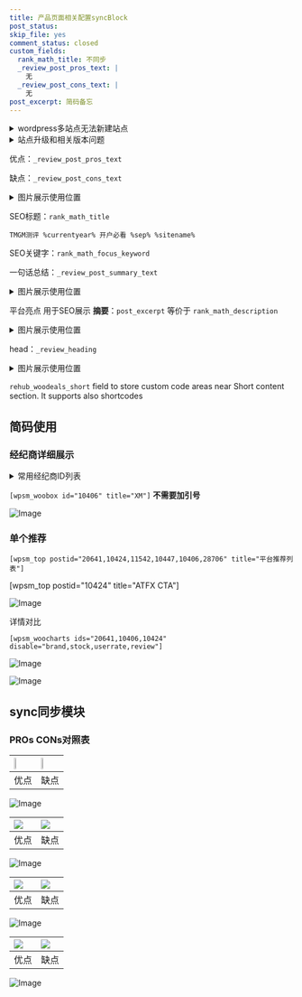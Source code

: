 ```yaml
---
title: 产品页面相关配置syncBlock
post_status: 
skip_file: yes
comment_status: closed
custom_fields:
  rank_math_title: 不同步
  _review_post_pros_text: |
    无
  _review_post_cons_text: |
    无
post_excerpt: 简码备忘
---
```

<details><summary>wordpress多站点无法新建站点</summary>

<li>和报错需要清理cookies一样的原因</li>
<li>wp-config.php里面<code>define( 'SUBDOMAIN_INSTALL', false );//子域名安装</code></li>
<li>新建子站点是用<code>define( 'SUBDOMAIN_INSTALL', true);//子域名安装</code> 完成以后，改成<code>false</code></li>
</details>

<details><summary>站点升级和相关版本问题</summary>

<p>wordpress：5.9.9
woocommerce：7.5.1
出现问题的地方：主题选项里面>><strong>Product layout >>compact style</strong></p>
<p>如何出现没有用过的字段 导致无法保存。先导出配置 然后进行修改，后面再次恢复即可。</p>
<p>出现部分字段无法显示时，需要返回默认布局后，对产品进行保存就好了。</p>
<p></p>
</details>

优点：`_review_post_pros_text`

缺点：`_review_post_cons_text`

<details><summary>图片展示使用位置</summary>

<img src="https://prod-files-secure.s3.us-west-2.amazonaws.com/39ed1227-6d7d-4570-be36-9ccd4a2c4241/f51d3d83-55d4-4bdf-9604-f37ec77ab556/Untitled.png?X-Amz-Algorithm=AWS4-HMAC-SHA256&X-Amz-Content-Sha256=UNSIGNED-PAYLOAD&X-Amz-Credential=ASIAZI2LB466R2D3KY7H%2F20250712%2Fus-west-2%2Fs3%2Faws4_request&X-Amz-Date=20250712T105519Z&X-Amz-Expires=3600&X-Amz-Security-Token=IQoJb3JpZ2luX2VjEOL%2F%2F%2F%2F%2F%2F%2F%2F%2F%2FwEaCXVzLXdlc3QtMiJHMEUCIQCV94HXJdM4N5F0axJbI7TQwLNnNauah8rZraBPAqC4sAIgSlqUT9FK7pvoS2ZfZSdWrGVsqGungL51anzC04oNSYEqiAQI6%2F%2F%2F%2F%2F%2F%2F%2F%2F%2F%2FARAAGgw2Mzc0MjMxODM4MDUiDGW3mgAlD6K%2BOJy%2FJCrcAzs7oTR0ubAxD%2B9B4Xr75VToChBpczJE%2F%2FyzPL4vznlSo%2BDgFR4YCP43Vdl29aSDIRsCQE1MUr6ucMtfpua%2FQ6VnwEbENFjm8tfW6lkk91POqAV%2FV9mwBmVvHzw2RMocA6tk9pR1ziaZTe8fa23XtZacTTx9zhmWD79rFkUy52P28W2vvKFvzLZw%2FRgSC3yV%2Fr9Uo%2FA0KEMGJDsqeJzFndftxypo67%2B7F4QwtyAnif%2BtUWliCYjOE0%2B2hGNW6PmyTJBZvHXYv%2BpKD55rO989%2F9BNS9cwtOjpmElgfFRXwImpewxe%2Blkhcwg0xgQLggmL3YnNFXLOhMDBSyJuDrkytDKjGBsQcxEmqr4cFYvDH5cVPB1uUr4spWLHnbMBcVv5rHyo5fiDWN5%2BM%2F2bxcnL3cbf0k3Yj%2BozFYd8wRVukRXophipn%2FlHP0oMaL6cfG2A%2B2CB1kEPMCR1QQdTEwLKdRypHmSXgDNEGbnFofIa7pPXy8Jb9ypD8G%2B1YJRqKGJzTSs6Atikq7elzMTc59oDnKWulZQIuOyab%2Bnp6K3f6erp3BB0qTecFHpni1eAf6X2gMIpVfNl2QVJdnbGy8s9WUa8S6AS0oiXuh2HcUPgDNYNh1M%2FXUb1aYUS8hGBMIDiyMMGOqUBPRftcK%2Fcrw3De9xSoTGYhm7f5RMI%2BB4KYFnpKoE2FaHfYE6tvpEW7ykWKXze8ndWY2J0b1nI0rYSvXMr45tmRTF%2BxPrIqCKwzK5xrZrkEZItpaBByTkTMHKn79irFugo3fT1ISZmg2Yz94b7cpw9EGEK3%2FqlHqwSk%2FUPv7FtKXcDj02amm0m5mNWCsvwyiJOMZcJGsBafvhjnDcw6W8spIwFiaxn&X-Amz-Signature=d49976c3c76468b2cfe93c0d17fa557b323c9b0bc229e4bb9d7b009edbb9b251&X-Amz-SignedHeaders=host&x-amz-checksum-mode=ENABLED&x-id=GetObject" alt="Image">
</details>

SEO标题：`rank_math_title`

`TMGM测评 %currentyear% 开户必看 %sep% %sitename%`

SEO关键字：`rank_math_focus_keyword`

一句话总结：`_review_post_summary_text`

<details><summary>图片展示使用位置</summary>

<img src="https://prod-files-secure.s3.us-west-2.amazonaws.com/39ed1227-6d7d-4570-be36-9ccd4a2c4241/4b96a922-296c-4f4e-8630-d1c870cbce01/Untitled.png?X-Amz-Algorithm=AWS4-HMAC-SHA256&X-Amz-Content-Sha256=UNSIGNED-PAYLOAD&X-Amz-Credential=ASIAZI2LB466ZDEFOTVF%2F20250712%2Fus-west-2%2Fs3%2Faws4_request&X-Amz-Date=20250712T105520Z&X-Amz-Expires=3600&X-Amz-Security-Token=IQoJb3JpZ2luX2VjEOL%2F%2F%2F%2F%2F%2F%2F%2F%2F%2FwEaCXVzLXdlc3QtMiJHMEUCIQDehHdLpGR7gInQMETqOB6e6LIW%2BTUVfOcernPCvF6PpwIgT4eKCcVRfH21P%2BlxbT7qaCTaoyB%2B78%2FRVCTfb4hTlfYqiAQI6%2F%2F%2F%2F%2F%2F%2F%2F%2F%2F%2FARAAGgw2Mzc0MjMxODM4MDUiDFXEkvZw0wPaPw1ghircA4qnhZb2F%2BXRMjkxw1TIdGhKg8shNfFsOcvfJDTLknIcLtqUtWufdxpqd2vsI3Av42kgx8e%2B%2Fxee1mgoN1etxlUQ1Rb3APDX4qoYPMy9m4qQz83TI1H%2BcYbZjBJmmBKR2%2BpDav8I9G2ofw6wDYVwy4Uwn%2FvrWDGD%2BNW31c%2BpKaFZcP15cv8YZt4CFZ5yHKk8few6Ra%2FVEU%2FfF174AdGBG%2FU4vkyOILhhaGkJiKBJcpg24uf6oWbFgXMxK%2BpK2Ggk7Z2AG%2Fa2QmOS2P%2BJo2o%2BqMmScaxyCw%2BL3VWlbIgdsRNm0vCaYPFjQkhE55jGNMwT1i9zQLF97YK6fWWxUw1cPYv1%2B5MuFtwPTeGC6LlKFU5ngQ6w13gG%2Bggd0iobKhQ6g%2FyqHwvQZWIz59Pd2qtLd1%2Fxy0T23ylxN6x44h4qeSusSsj2isrIEtMmVSkMo38H07p%2F83yveVo8T8e%2BFTaf32AuSEhYHShTdRPPmnjA1zGike6NoMh%2Bf%2B1942eW1QrYnZjdywJqyzuyV2Iv%2B%2FgfvgGroAI2RckZZBAPg42qFSfM%2F7cWxCZvSOoh3GrwO43OPmjo%2BArtjQFvsUFEe%2F66kB4SJ9%2BqHFvCE4tUGFR1zDXl6g81BMAP0%2BRoHmXGMMPhyMMGOqUBwBtcrrDNNWkYpDB7PGXK7zN5P4AUnYqmijCCMNP%2FBiTKgKrjeB2CPzpvd7pR%2FjEAVEgddo4S2ax%2FHqhKm8aiOF%2FRWJaPa%2FCthYBHHggm5NFvReQ%2FUcQbi%2FkLDcbWKuhBk2eOsmQvK6Db6FNJltAMNsCQvPr9PkhgGcNIE%2BmnNW%2Belyma%2BUU4Y1MGfbn15eQ80k1DkIWIzPD5Ft99sl%2Bb%2BgFZg4xw&X-Amz-Signature=bef6779f68766fba57a4af1463595911952e2a52ff73505558b95ce009908f41&X-Amz-SignedHeaders=host&x-amz-checksum-mode=ENABLED&x-id=GetObject" alt="Image">
</details>

平台亮点 用于SEO展示 **摘要**：`post_excerpt`  等价于 `rank_math_description`

<details><summary>图片展示使用位置</summary>

<img src="https://prod-files-secure.s3.us-west-2.amazonaws.com/39ed1227-6d7d-4570-be36-9ccd4a2c4241/1ee11f63-b60a-4dfe-a7a7-d58ff23b5d88/Untitled.png?X-Amz-Algorithm=AWS4-HMAC-SHA256&X-Amz-Content-Sha256=UNSIGNED-PAYLOAD&X-Amz-Credential=ASIAZI2LB4662PQHJUTM%2F20250712%2Fus-west-2%2Fs3%2Faws4_request&X-Amz-Date=20250712T105520Z&X-Amz-Expires=3600&X-Amz-Security-Token=IQoJb3JpZ2luX2VjEOL%2F%2F%2F%2F%2F%2F%2F%2F%2F%2FwEaCXVzLXdlc3QtMiJIMEYCIQDwh%2B2DSpF8mZkeKIElEGXrcEZlp6ndea8GJ052o%2FC5kQIhAMyA%2BxlN0bekWhidjAd5cv1u0pOVxiLFrqW%2Fj6oiGZYuKogECOv%2F%2F%2F%2F%2F%2F%2F%2F%2F%2FwEQABoMNjM3NDIzMTgzODA1Igz4fh1eKd86TJlPcEAq3AP91zh5Fyyg%2F5VCdm82iZB9uUZ4%2FXntKRWaq1tX9qJ8y1h%2FKI%2FkJ1aUTxbDWIRFrJAuyE0HxocCdFbdVscgR%2BETczB9PQ4ZT9%2FbRnahHr1FbCez9iNSvjcHr9vf47Gf2%2BASTlQ%2Fa596gfp0hL%2FQINIG93IDxM22NRT0tdbW59oeGle7S7wwhlazRxLEjQNnu%2BZ%2BW8Lro9XbHHlXQzNq1qUra0aq1uvp9qmIbyYkdtPzlILR0TiFjU3T4iyZ3eAblK4AIfrn1ornlU2iJnsb0FJeboQZKhePn%2FCiEUsyb8rgxetxK%2FWHMs0qsXiaMemjCY3J5%2BMmruNFvAhKsOjlcZoeLPb1sakh03X1UqcRB5RfusZredKu0hCFlQTq90iZMyuTnijKjq3WrkHq143j0nON9pdTqmgokilH3iF2RJWobkL3eBRnILswj0hDbc2Bae%2BOILOQOwafeT3aPETRp0EfGiphe9%2FxjslX1LFGMm8bmbFjcm43kkFEz7rxLP%2FDikN%2FN1qnB72Q8j9x8iL9eYzWChuxT5UWfNTsx6Sqf2%2FgvK7NvEsu4MM5YLWv0NGIC67idW9Z%2FUzi9xwqONP6x3IuRjt1UJyBVMlaGTrynNbvFBvtXNDXKbxj6PVjsDDN4cjDBjqkATVyEPCkJLcmb%2FZ2k0BvaBVZe2sFm8d64nasW6betSEbrc4s4QFK8fr3wNNNXdTmgkN6RtEDgncD%2BMAk5wL9TMM1kKbrVyLWr7g7qISOavSPOigCGGa%2F23hcUBfzezluX0i8%2FEk%2BcO94IP5tyvoUGHY7f8NKXUPIzW25EULsJsMREHDsdYM%2FNFXyViPlkwcy1l%2Bw9HOoko9eI%2F31PQHjeCK3Th46&X-Amz-Signature=e09f672bf30bd9553562b83ac34d96284938ecd056e71839ae4af97b216881b3&X-Amz-SignedHeaders=host&x-amz-checksum-mode=ENABLED&x-id=GetObject" alt="Image">
<img src="https://prod-files-secure.s3.us-west-2.amazonaws.com/39ed1227-6d7d-4570-be36-9ccd4a2c4241/ad4118b5-78d8-4fbe-801e-3b29b5d99c01/Untitled.png?X-Amz-Algorithm=AWS4-HMAC-SHA256&X-Amz-Content-Sha256=UNSIGNED-PAYLOAD&X-Amz-Credential=ASIAZI2LB4662PQHJUTM%2F20250712%2Fus-west-2%2Fs3%2Faws4_request&X-Amz-Date=20250712T105520Z&X-Amz-Expires=3600&X-Amz-Security-Token=IQoJb3JpZ2luX2VjEOL%2F%2F%2F%2F%2F%2F%2F%2F%2F%2FwEaCXVzLXdlc3QtMiJIMEYCIQDwh%2B2DSpF8mZkeKIElEGXrcEZlp6ndea8GJ052o%2FC5kQIhAMyA%2BxlN0bekWhidjAd5cv1u0pOVxiLFrqW%2Fj6oiGZYuKogECOv%2F%2F%2F%2F%2F%2F%2F%2F%2F%2FwEQABoMNjM3NDIzMTgzODA1Igz4fh1eKd86TJlPcEAq3AP91zh5Fyyg%2F5VCdm82iZB9uUZ4%2FXntKRWaq1tX9qJ8y1h%2FKI%2FkJ1aUTxbDWIRFrJAuyE0HxocCdFbdVscgR%2BETczB9PQ4ZT9%2FbRnahHr1FbCez9iNSvjcHr9vf47Gf2%2BASTlQ%2Fa596gfp0hL%2FQINIG93IDxM22NRT0tdbW59oeGle7S7wwhlazRxLEjQNnu%2BZ%2BW8Lro9XbHHlXQzNq1qUra0aq1uvp9qmIbyYkdtPzlILR0TiFjU3T4iyZ3eAblK4AIfrn1ornlU2iJnsb0FJeboQZKhePn%2FCiEUsyb8rgxetxK%2FWHMs0qsXiaMemjCY3J5%2BMmruNFvAhKsOjlcZoeLPb1sakh03X1UqcRB5RfusZredKu0hCFlQTq90iZMyuTnijKjq3WrkHq143j0nON9pdTqmgokilH3iF2RJWobkL3eBRnILswj0hDbc2Bae%2BOILOQOwafeT3aPETRp0EfGiphe9%2FxjslX1LFGMm8bmbFjcm43kkFEz7rxLP%2FDikN%2FN1qnB72Q8j9x8iL9eYzWChuxT5UWfNTsx6Sqf2%2FgvK7NvEsu4MM5YLWv0NGIC67idW9Z%2FUzi9xwqONP6x3IuRjt1UJyBVMlaGTrynNbvFBvtXNDXKbxj6PVjsDDN4cjDBjqkATVyEPCkJLcmb%2FZ2k0BvaBVZe2sFm8d64nasW6betSEbrc4s4QFK8fr3wNNNXdTmgkN6RtEDgncD%2BMAk5wL9TMM1kKbrVyLWr7g7qISOavSPOigCGGa%2F23hcUBfzezluX0i8%2FEk%2BcO94IP5tyvoUGHY7f8NKXUPIzW25EULsJsMREHDsdYM%2FNFXyViPlkwcy1l%2Bw9HOoko9eI%2F31PQHjeCK3Th46&X-Amz-Signature=4efc2d593b68b39a47b1bd2247d80323ea65f3a69bcf34e29795fc4fbf50bca4&X-Amz-SignedHeaders=host&x-amz-checksum-mode=ENABLED&x-id=GetObject" alt="Image">
<img src="https://prod-files-secure.s3.us-west-2.amazonaws.com/39ed1227-6d7d-4570-be36-9ccd4a2c4241/a38cf7c9-a79c-4b64-9e94-13589fe0758b/Untitled.png?X-Amz-Algorithm=AWS4-HMAC-SHA256&X-Amz-Content-Sha256=UNSIGNED-PAYLOAD&X-Amz-Credential=ASIAZI2LB4662PQHJUTM%2F20250712%2Fus-west-2%2Fs3%2Faws4_request&X-Amz-Date=20250712T105520Z&X-Amz-Expires=3600&X-Amz-Security-Token=IQoJb3JpZ2luX2VjEOL%2F%2F%2F%2F%2F%2F%2F%2F%2F%2FwEaCXVzLXdlc3QtMiJIMEYCIQDwh%2B2DSpF8mZkeKIElEGXrcEZlp6ndea8GJ052o%2FC5kQIhAMyA%2BxlN0bekWhidjAd5cv1u0pOVxiLFrqW%2Fj6oiGZYuKogECOv%2F%2F%2F%2F%2F%2F%2F%2F%2F%2FwEQABoMNjM3NDIzMTgzODA1Igz4fh1eKd86TJlPcEAq3AP91zh5Fyyg%2F5VCdm82iZB9uUZ4%2FXntKRWaq1tX9qJ8y1h%2FKI%2FkJ1aUTxbDWIRFrJAuyE0HxocCdFbdVscgR%2BETczB9PQ4ZT9%2FbRnahHr1FbCez9iNSvjcHr9vf47Gf2%2BASTlQ%2Fa596gfp0hL%2FQINIG93IDxM22NRT0tdbW59oeGle7S7wwhlazRxLEjQNnu%2BZ%2BW8Lro9XbHHlXQzNq1qUra0aq1uvp9qmIbyYkdtPzlILR0TiFjU3T4iyZ3eAblK4AIfrn1ornlU2iJnsb0FJeboQZKhePn%2FCiEUsyb8rgxetxK%2FWHMs0qsXiaMemjCY3J5%2BMmruNFvAhKsOjlcZoeLPb1sakh03X1UqcRB5RfusZredKu0hCFlQTq90iZMyuTnijKjq3WrkHq143j0nON9pdTqmgokilH3iF2RJWobkL3eBRnILswj0hDbc2Bae%2BOILOQOwafeT3aPETRp0EfGiphe9%2FxjslX1LFGMm8bmbFjcm43kkFEz7rxLP%2FDikN%2FN1qnB72Q8j9x8iL9eYzWChuxT5UWfNTsx6Sqf2%2FgvK7NvEsu4MM5YLWv0NGIC67idW9Z%2FUzi9xwqONP6x3IuRjt1UJyBVMlaGTrynNbvFBvtXNDXKbxj6PVjsDDN4cjDBjqkATVyEPCkJLcmb%2FZ2k0BvaBVZe2sFm8d64nasW6betSEbrc4s4QFK8fr3wNNNXdTmgkN6RtEDgncD%2BMAk5wL9TMM1kKbrVyLWr7g7qISOavSPOigCGGa%2F23hcUBfzezluX0i8%2FEk%2BcO94IP5tyvoUGHY7f8NKXUPIzW25EULsJsMREHDsdYM%2FNFXyViPlkwcy1l%2Bw9HOoko9eI%2F31PQHjeCK3Th46&X-Amz-Signature=ed75e8052d726527d8cb2180787f47ca8c4d19f48aa2e25062c9aedc958ffaef&X-Amz-SignedHeaders=host&x-amz-checksum-mode=ENABLED&x-id=GetObject" alt="Image">
<img src="https://prod-files-secure.s3.us-west-2.amazonaws.com/39ed1227-6d7d-4570-be36-9ccd4a2c4241/7da6fc1e-d2ac-42ae-8c75-cb5749aa18f6/Untitled.png?X-Amz-Algorithm=AWS4-HMAC-SHA256&X-Amz-Content-Sha256=UNSIGNED-PAYLOAD&X-Amz-Credential=ASIAZI2LB4662PQHJUTM%2F20250712%2Fus-west-2%2Fs3%2Faws4_request&X-Amz-Date=20250712T105520Z&X-Amz-Expires=3600&X-Amz-Security-Token=IQoJb3JpZ2luX2VjEOL%2F%2F%2F%2F%2F%2F%2F%2F%2F%2FwEaCXVzLXdlc3QtMiJIMEYCIQDwh%2B2DSpF8mZkeKIElEGXrcEZlp6ndea8GJ052o%2FC5kQIhAMyA%2BxlN0bekWhidjAd5cv1u0pOVxiLFrqW%2Fj6oiGZYuKogECOv%2F%2F%2F%2F%2F%2F%2F%2F%2F%2FwEQABoMNjM3NDIzMTgzODA1Igz4fh1eKd86TJlPcEAq3AP91zh5Fyyg%2F5VCdm82iZB9uUZ4%2FXntKRWaq1tX9qJ8y1h%2FKI%2FkJ1aUTxbDWIRFrJAuyE0HxocCdFbdVscgR%2BETczB9PQ4ZT9%2FbRnahHr1FbCez9iNSvjcHr9vf47Gf2%2BASTlQ%2Fa596gfp0hL%2FQINIG93IDxM22NRT0tdbW59oeGle7S7wwhlazRxLEjQNnu%2BZ%2BW8Lro9XbHHlXQzNq1qUra0aq1uvp9qmIbyYkdtPzlILR0TiFjU3T4iyZ3eAblK4AIfrn1ornlU2iJnsb0FJeboQZKhePn%2FCiEUsyb8rgxetxK%2FWHMs0qsXiaMemjCY3J5%2BMmruNFvAhKsOjlcZoeLPb1sakh03X1UqcRB5RfusZredKu0hCFlQTq90iZMyuTnijKjq3WrkHq143j0nON9pdTqmgokilH3iF2RJWobkL3eBRnILswj0hDbc2Bae%2BOILOQOwafeT3aPETRp0EfGiphe9%2FxjslX1LFGMm8bmbFjcm43kkFEz7rxLP%2FDikN%2FN1qnB72Q8j9x8iL9eYzWChuxT5UWfNTsx6Sqf2%2FgvK7NvEsu4MM5YLWv0NGIC67idW9Z%2FUzi9xwqONP6x3IuRjt1UJyBVMlaGTrynNbvFBvtXNDXKbxj6PVjsDDN4cjDBjqkATVyEPCkJLcmb%2FZ2k0BvaBVZe2sFm8d64nasW6betSEbrc4s4QFK8fr3wNNNXdTmgkN6RtEDgncD%2BMAk5wL9TMM1kKbrVyLWr7g7qISOavSPOigCGGa%2F23hcUBfzezluX0i8%2FEk%2BcO94IP5tyvoUGHY7f8NKXUPIzW25EULsJsMREHDsdYM%2FNFXyViPlkwcy1l%2Bw9HOoko9eI%2F31PQHjeCK3Th46&X-Amz-Signature=7e903a6479d4fa7bdcf25ff7ed758142ae65a125a03b5f8dd0ff7c31294fc3f8&X-Amz-SignedHeaders=host&x-amz-checksum-mode=ENABLED&x-id=GetObject" alt="Image">
<img src="https://prod-files-secure.s3.us-west-2.amazonaws.com/39ed1227-6d7d-4570-be36-9ccd4a2c4241/7e97f40a-eaee-47f5-b2f9-475f96808fa7/Untitled.png?X-Amz-Algorithm=AWS4-HMAC-SHA256&X-Amz-Content-Sha256=UNSIGNED-PAYLOAD&X-Amz-Credential=ASIAZI2LB4662PQHJUTM%2F20250712%2Fus-west-2%2Fs3%2Faws4_request&X-Amz-Date=20250712T105520Z&X-Amz-Expires=3600&X-Amz-Security-Token=IQoJb3JpZ2luX2VjEOL%2F%2F%2F%2F%2F%2F%2F%2F%2F%2FwEaCXVzLXdlc3QtMiJIMEYCIQDwh%2B2DSpF8mZkeKIElEGXrcEZlp6ndea8GJ052o%2FC5kQIhAMyA%2BxlN0bekWhidjAd5cv1u0pOVxiLFrqW%2Fj6oiGZYuKogECOv%2F%2F%2F%2F%2F%2F%2F%2F%2F%2FwEQABoMNjM3NDIzMTgzODA1Igz4fh1eKd86TJlPcEAq3AP91zh5Fyyg%2F5VCdm82iZB9uUZ4%2FXntKRWaq1tX9qJ8y1h%2FKI%2FkJ1aUTxbDWIRFrJAuyE0HxocCdFbdVscgR%2BETczB9PQ4ZT9%2FbRnahHr1FbCez9iNSvjcHr9vf47Gf2%2BASTlQ%2Fa596gfp0hL%2FQINIG93IDxM22NRT0tdbW59oeGle7S7wwhlazRxLEjQNnu%2BZ%2BW8Lro9XbHHlXQzNq1qUra0aq1uvp9qmIbyYkdtPzlILR0TiFjU3T4iyZ3eAblK4AIfrn1ornlU2iJnsb0FJeboQZKhePn%2FCiEUsyb8rgxetxK%2FWHMs0qsXiaMemjCY3J5%2BMmruNFvAhKsOjlcZoeLPb1sakh03X1UqcRB5RfusZredKu0hCFlQTq90iZMyuTnijKjq3WrkHq143j0nON9pdTqmgokilH3iF2RJWobkL3eBRnILswj0hDbc2Bae%2BOILOQOwafeT3aPETRp0EfGiphe9%2FxjslX1LFGMm8bmbFjcm43kkFEz7rxLP%2FDikN%2FN1qnB72Q8j9x8iL9eYzWChuxT5UWfNTsx6Sqf2%2FgvK7NvEsu4MM5YLWv0NGIC67idW9Z%2FUzi9xwqONP6x3IuRjt1UJyBVMlaGTrynNbvFBvtXNDXKbxj6PVjsDDN4cjDBjqkATVyEPCkJLcmb%2FZ2k0BvaBVZe2sFm8d64nasW6betSEbrc4s4QFK8fr3wNNNXdTmgkN6RtEDgncD%2BMAk5wL9TMM1kKbrVyLWr7g7qISOavSPOigCGGa%2F23hcUBfzezluX0i8%2FEk%2BcO94IP5tyvoUGHY7f8NKXUPIzW25EULsJsMREHDsdYM%2FNFXyViPlkwcy1l%2Bw9HOoko9eI%2F31PQHjeCK3Th46&X-Amz-Signature=0dee13ffda4bf5e9c669b306a1a6835d149f612ab4b0a089ad0f374dbf855703&X-Amz-SignedHeaders=host&x-amz-checksum-mode=ENABLED&x-id=GetObject" alt="Image">
</details>

head：`_review_heading`

<details><summary>图片展示使用位置</summary>

<img src="https://prod-files-secure.s3.us-west-2.amazonaws.com/39ed1227-6d7d-4570-be36-9ccd4a2c4241/3a4650ad-9887-415c-889a-edd51fa54f27/Untitled.png?X-Amz-Algorithm=AWS4-HMAC-SHA256&X-Amz-Content-Sha256=UNSIGNED-PAYLOAD&X-Amz-Credential=ASIAZI2LB466UWFQG43H%2F20250712%2Fus-west-2%2Fs3%2Faws4_request&X-Amz-Date=20250712T105522Z&X-Amz-Expires=3600&X-Amz-Security-Token=IQoJb3JpZ2luX2VjEOL%2F%2F%2F%2F%2F%2F%2F%2F%2F%2FwEaCXVzLXdlc3QtMiJIMEYCIQDo0LW7NInnW%2FMjktE0THyYPJ6TTxP9%2FBdWzXwCL%2Bol8QIhAIJsdzadto2TZ5exv2pGikvsSfKlMZq4KCGcn0zHOUSHKogECOv%2F%2F%2F%2F%2F%2F%2F%2F%2F%2FwEQABoMNjM3NDIzMTgzODA1Igx53Wf5y2%2Bd8tZ40%2BEq3AMS2c1wo%2B0qS787jQ8df94tfEz8R%2BbyrpEq2h3N4j%2FjnrSOdOSPlQINihRVH2v3B6vnCUIKXD0878wANyUeGwC6GwipKFaRsWYM4Lq%2FvSs3cfrct33qDp0lUZX6ne5GteBer45SjJlKZ5Hw52Ahi%2Fu0ETCQ2L2Y2rg%2Bma4cR4G3o9DR0EmkcsHw8SZ2SoU0XCjXP6tzX4IhOzrtFkfuPFPOoOOTIOsPVsvlahWfRx7m8x44v3i4QuDjh1RIur5O7%2BMCsDVXD7cuGWC6g%2BNTigQEQtPeO26qp3D3BHNUlN1FcsQaKcVkFOq4AZYZqcXYzEmoYN5dL48HHrHf%2F36zhg3acztdLd%2FvP%2Fs48dwH%2F1Z%2FoVsh0irxZtm6HPZS00AdaM78AmKNS2TZHhXqdbsjJRyGF5FLae5k1mL2b4vvNAL2ksTssL3r3ffdZbSuyNWPBve8gs1ga3K%2FKiE5opnRYrlxeK1GvcW9Dlarb%2Fltsv%2FDh3GgKbkZhLDPFYhNFwQArnRv4HA9HME6vNcVOXN%2BjRvuJo3cYO2OFxTaYcQ0ldKzrguFNDB6NiSr0fYvvV%2BhCEky5vKo86d2rOF6RVXb9MxXYFCyZkrHWk2oSzC8eAys0hK11DTInQ41d4XvpTDB4sjDBjqkAVJ5E3P42xyP1M5GxvO74p29C1OLlMSIGKSsYZuTBLOlULetWyb1DFWsZ%2BVzqPo0We9oaQ6M9rbPeGhmzvNlh%2FKaZOAH8LYJs5qacWjJTcW3PjUoJObKfcSWiu%2FTEo6%2Fm5ST9rNy%2FgduNb%2F%2BDHnpN8dCUu8ITuokbbvHo0tdilSinUURWXoIBQkJLLm3fxq8fn5NyjZctXzqayZFI%2Fsf6KqXp0ku&X-Amz-Signature=8df5a4d7fa00d7c7ce5fa5a6dfede8ff3d5f482931ce16d50ab99c4bd9f4c8f9&X-Amz-SignedHeaders=host&x-amz-checksum-mode=ENABLED&x-id=GetObject" alt="Image">
</details>

`rehub_woodeals_short`	field to store custom code areas near Short content section. It supports also shortcodes



## 简码使用

### 经纪商详细展示

<details><summary>常用经纪商ID列表</summary>

<pre><code class="php">嘉盛 ===> 20641  [wpsm_woobox id="20641" title="嘉盛"]
易信easymarkets ===> 11542  [wpsm_woobox id="11542" title="易信easymarkets"]
ATFX外汇 ===> 10424  [wpsm_woobox id="10424" title="ATFX"]
XM ===> 10406  [wpsm_woobox id="10406" title="XM"]
TMGM ===> 29622  [wpsm_woobox id="29622" title="TMGM"]
HYCM ===> 10447  [wpsm_woobox id="10447" title="HYCM"]
fpmarkets澳福外汇 ===> 20639  [wpsm_woobox id="20639" title="fpmarkets澳福外汇"]</code></pre>
</details>

`[wpsm_woobox id="10406" title="XM"]` **不需要加引号**

![Image](https://prod-files-secure.s3.us-west-2.amazonaws.com/39ed1227-6d7d-4570-be36-9ccd4a2c4241/4f898f9d-0fa7-4e43-acd3-ac6bc7be575a/Untitled.png?X-Amz-Algorithm=AWS4-HMAC-SHA256&X-Amz-Content-Sha256=UNSIGNED-PAYLOAD&X-Amz-Credential=ASIAZI2LB4667OORR4NP%2F20250712%2Fus-west-2%2Fs3%2Faws4_request&X-Amz-Date=20250712T105515Z&X-Amz-Expires=3600&X-Amz-Security-Token=IQoJb3JpZ2luX2VjEOL%2F%2F%2F%2F%2F%2F%2F%2F%2F%2FwEaCXVzLXdlc3QtMiJGMEQCID3bT8nFrD47qIbD%2BYVwzYxJXZFVqk5qz%2BREaFni%2FK0jAiA3dgrvHk13dbGKqCnS1udhrmvEJt5ZBntRvO9u5P%2BZPSqIBAjr%2F%2F%2F%2F%2F%2F%2F%2F%2F%2F8BEAAaDDYzNzQyMzE4MzgwNSIMwn1Gi7Oi087KIBrAKtwDx%2FrjfUV2VZ4MSsw7XjjLcd9b5AYYIwXYXGXjCquPf6NSXlQLbc6uFjNbeiN9%2Be10RVY3szSSOklVWjMRrygkz2pY%2FotR%2BKhzdZigCSlB9lZ5vX%2B7X%2B%2BhcVrHn1c%2FzmL7TyrKJ5iNvC482Dz5ZQBGG5Ui5FoLb9XaZa5lLJOAV1tXfQNfLNlJpLfNZ7K8me8f%2B%2FU4T0nTpWOyRoKaBlJhxBNTszLFLBhHHWPxZwQgPnHxcObkF54wGPYtfdHpMxacw0CurF4abuhH0jhpEAzcqFLWi9bdq0SLM1PJRK%2FyZMqKbz8cloBgINBTAhVBsbw3P%2BqfU7hB%2FpQXv4VPKF00edLLzJU3eDnlQDsbCEZR2xW2G37WJRd5JczAoDuskvu%2BRZCcLnqDWHzyD1JL7iiQt7nwdrfNnzaLV4gY0WUnk1yLte7ufcFbrtNUeptjlCnVKjvRiNLifzRuQLrUm6eEMz6NtTb%2Bf2PRDPJQYEd6qkoh8gdv9CubdDpLSv2Z7fb7ghZZg5xLl1VN6VpXc%2B6pcthra7iMch5sunR5KjIqc5fFMFc2NEdilGjBQszPLjo6g2uR4drE1KPSTxbQARxgyeLP2ZHFviBNHaRgTwdiqvBOlC09a4H4AtcsGBAwo%2BHIwwY6pgEupKL%2BM8vRrMbIVYPGTohdmVfeMsyDDkDiCaRbbk3XgarzwspmZOyAF5SSl4M1w9wunXaLYKTaojNGAA8rlj56U%2BM%2Bb1KjxyGL83xm2PBCvUBvPZjcAmv%2ByqqO1ITq5BRzkAWydzLSW9VcHPAwqRcNbtnS3biidAGwtq3dZr7mSC646m97Uqmru4esFWxzKgUYcjRmUJWEIcuZMgQocRWGNWCQUtDK&X-Amz-Signature=0a5bdafafac79cb96a269fe464104667f1099fcf135531515a4f1db73e99db0a&X-Amz-SignedHeaders=host&x-amz-checksum-mode=ENABLED&x-id=GetObject)

### 单个推荐
`[wpsm_top postid="20641,10424,11542,10447,10406,28706" title="平台推荐列表"]`

[wpsm_top postid="10424" title="ATFX CTA"]

![Image](https://prod-files-secure.s3.us-west-2.amazonaws.com/39ed1227-6d7d-4570-be36-9ccd4a2c4241/5ac620dc-51a8-48b6-b55d-91f47299193c/Untitled.png?X-Amz-Algorithm=AWS4-HMAC-SHA256&X-Amz-Content-Sha256=UNSIGNED-PAYLOAD&X-Amz-Credential=ASIAZI2LB4667OORR4NP%2F20250712%2Fus-west-2%2Fs3%2Faws4_request&X-Amz-Date=20250712T105515Z&X-Amz-Expires=3600&X-Amz-Security-Token=IQoJb3JpZ2luX2VjEOL%2F%2F%2F%2F%2F%2F%2F%2F%2F%2FwEaCXVzLXdlc3QtMiJGMEQCID3bT8nFrD47qIbD%2BYVwzYxJXZFVqk5qz%2BREaFni%2FK0jAiA3dgrvHk13dbGKqCnS1udhrmvEJt5ZBntRvO9u5P%2BZPSqIBAjr%2F%2F%2F%2F%2F%2F%2F%2F%2F%2F8BEAAaDDYzNzQyMzE4MzgwNSIMwn1Gi7Oi087KIBrAKtwDx%2FrjfUV2VZ4MSsw7XjjLcd9b5AYYIwXYXGXjCquPf6NSXlQLbc6uFjNbeiN9%2Be10RVY3szSSOklVWjMRrygkz2pY%2FotR%2BKhzdZigCSlB9lZ5vX%2B7X%2B%2BhcVrHn1c%2FzmL7TyrKJ5iNvC482Dz5ZQBGG5Ui5FoLb9XaZa5lLJOAV1tXfQNfLNlJpLfNZ7K8me8f%2B%2FU4T0nTpWOyRoKaBlJhxBNTszLFLBhHHWPxZwQgPnHxcObkF54wGPYtfdHpMxacw0CurF4abuhH0jhpEAzcqFLWi9bdq0SLM1PJRK%2FyZMqKbz8cloBgINBTAhVBsbw3P%2BqfU7hB%2FpQXv4VPKF00edLLzJU3eDnlQDsbCEZR2xW2G37WJRd5JczAoDuskvu%2BRZCcLnqDWHzyD1JL7iiQt7nwdrfNnzaLV4gY0WUnk1yLte7ufcFbrtNUeptjlCnVKjvRiNLifzRuQLrUm6eEMz6NtTb%2Bf2PRDPJQYEd6qkoh8gdv9CubdDpLSv2Z7fb7ghZZg5xLl1VN6VpXc%2B6pcthra7iMch5sunR5KjIqc5fFMFc2NEdilGjBQszPLjo6g2uR4drE1KPSTxbQARxgyeLP2ZHFviBNHaRgTwdiqvBOlC09a4H4AtcsGBAwo%2BHIwwY6pgEupKL%2BM8vRrMbIVYPGTohdmVfeMsyDDkDiCaRbbk3XgarzwspmZOyAF5SSl4M1w9wunXaLYKTaojNGAA8rlj56U%2BM%2Bb1KjxyGL83xm2PBCvUBvPZjcAmv%2ByqqO1ITq5BRzkAWydzLSW9VcHPAwqRcNbtnS3biidAGwtq3dZr7mSC646m97Uqmru4esFWxzKgUYcjRmUJWEIcuZMgQocRWGNWCQUtDK&X-Amz-Signature=17ecd0fbefaa37c40088760b6950de9bcd306c5a0c08867700e348cdc7c8b3a4&X-Amz-SignedHeaders=host&x-amz-checksum-mode=ENABLED&x-id=GetObject)

详情对比

`[wpsm_woocharts ids="20641,10406,10424" disable="brand,stock,userrate,review"]`

![Image](https://prod-files-secure.s3.us-west-2.amazonaws.com/39ed1227-6d7d-4570-be36-9ccd4a2c4241/bf3ba45f-b9f3-4295-8aef-b4a495fd25f4/Untitled.png?X-Amz-Algorithm=AWS4-HMAC-SHA256&X-Amz-Content-Sha256=UNSIGNED-PAYLOAD&X-Amz-Credential=ASIAZI2LB4667OORR4NP%2F20250712%2Fus-west-2%2Fs3%2Faws4_request&X-Amz-Date=20250712T105515Z&X-Amz-Expires=3600&X-Amz-Security-Token=IQoJb3JpZ2luX2VjEOL%2F%2F%2F%2F%2F%2F%2F%2F%2F%2FwEaCXVzLXdlc3QtMiJGMEQCID3bT8nFrD47qIbD%2BYVwzYxJXZFVqk5qz%2BREaFni%2FK0jAiA3dgrvHk13dbGKqCnS1udhrmvEJt5ZBntRvO9u5P%2BZPSqIBAjr%2F%2F%2F%2F%2F%2F%2F%2F%2F%2F8BEAAaDDYzNzQyMzE4MzgwNSIMwn1Gi7Oi087KIBrAKtwDx%2FrjfUV2VZ4MSsw7XjjLcd9b5AYYIwXYXGXjCquPf6NSXlQLbc6uFjNbeiN9%2Be10RVY3szSSOklVWjMRrygkz2pY%2FotR%2BKhzdZigCSlB9lZ5vX%2B7X%2B%2BhcVrHn1c%2FzmL7TyrKJ5iNvC482Dz5ZQBGG5Ui5FoLb9XaZa5lLJOAV1tXfQNfLNlJpLfNZ7K8me8f%2B%2FU4T0nTpWOyRoKaBlJhxBNTszLFLBhHHWPxZwQgPnHxcObkF54wGPYtfdHpMxacw0CurF4abuhH0jhpEAzcqFLWi9bdq0SLM1PJRK%2FyZMqKbz8cloBgINBTAhVBsbw3P%2BqfU7hB%2FpQXv4VPKF00edLLzJU3eDnlQDsbCEZR2xW2G37WJRd5JczAoDuskvu%2BRZCcLnqDWHzyD1JL7iiQt7nwdrfNnzaLV4gY0WUnk1yLte7ufcFbrtNUeptjlCnVKjvRiNLifzRuQLrUm6eEMz6NtTb%2Bf2PRDPJQYEd6qkoh8gdv9CubdDpLSv2Z7fb7ghZZg5xLl1VN6VpXc%2B6pcthra7iMch5sunR5KjIqc5fFMFc2NEdilGjBQszPLjo6g2uR4drE1KPSTxbQARxgyeLP2ZHFviBNHaRgTwdiqvBOlC09a4H4AtcsGBAwo%2BHIwwY6pgEupKL%2BM8vRrMbIVYPGTohdmVfeMsyDDkDiCaRbbk3XgarzwspmZOyAF5SSl4M1w9wunXaLYKTaojNGAA8rlj56U%2BM%2Bb1KjxyGL83xm2PBCvUBvPZjcAmv%2ByqqO1ITq5BRzkAWydzLSW9VcHPAwqRcNbtnS3biidAGwtq3dZr7mSC646m97Uqmru4esFWxzKgUYcjRmUJWEIcuZMgQocRWGNWCQUtDK&X-Amz-Signature=62e102666e2d9e0974b6b42cd866f872c7883c6c671fecf69856046972819af1&X-Amz-SignedHeaders=host&x-amz-checksum-mode=ENABLED&x-id=GetObject)

![Image](https://prod-files-secure.s3.us-west-2.amazonaws.com/39ed1227-6d7d-4570-be36-9ccd4a2c4241/30bc56ef-f383-4b48-9768-2ebc9e436ec0/Untitled.png?X-Amz-Algorithm=AWS4-HMAC-SHA256&X-Amz-Content-Sha256=UNSIGNED-PAYLOAD&X-Amz-Credential=ASIAZI2LB4667OORR4NP%2F20250712%2Fus-west-2%2Fs3%2Faws4_request&X-Amz-Date=20250712T105515Z&X-Amz-Expires=3600&X-Amz-Security-Token=IQoJb3JpZ2luX2VjEOL%2F%2F%2F%2F%2F%2F%2F%2F%2F%2FwEaCXVzLXdlc3QtMiJGMEQCID3bT8nFrD47qIbD%2BYVwzYxJXZFVqk5qz%2BREaFni%2FK0jAiA3dgrvHk13dbGKqCnS1udhrmvEJt5ZBntRvO9u5P%2BZPSqIBAjr%2F%2F%2F%2F%2F%2F%2F%2F%2F%2F8BEAAaDDYzNzQyMzE4MzgwNSIMwn1Gi7Oi087KIBrAKtwDx%2FrjfUV2VZ4MSsw7XjjLcd9b5AYYIwXYXGXjCquPf6NSXlQLbc6uFjNbeiN9%2Be10RVY3szSSOklVWjMRrygkz2pY%2FotR%2BKhzdZigCSlB9lZ5vX%2B7X%2B%2BhcVrHn1c%2FzmL7TyrKJ5iNvC482Dz5ZQBGG5Ui5FoLb9XaZa5lLJOAV1tXfQNfLNlJpLfNZ7K8me8f%2B%2FU4T0nTpWOyRoKaBlJhxBNTszLFLBhHHWPxZwQgPnHxcObkF54wGPYtfdHpMxacw0CurF4abuhH0jhpEAzcqFLWi9bdq0SLM1PJRK%2FyZMqKbz8cloBgINBTAhVBsbw3P%2BqfU7hB%2FpQXv4VPKF00edLLzJU3eDnlQDsbCEZR2xW2G37WJRd5JczAoDuskvu%2BRZCcLnqDWHzyD1JL7iiQt7nwdrfNnzaLV4gY0WUnk1yLte7ufcFbrtNUeptjlCnVKjvRiNLifzRuQLrUm6eEMz6NtTb%2Bf2PRDPJQYEd6qkoh8gdv9CubdDpLSv2Z7fb7ghZZg5xLl1VN6VpXc%2B6pcthra7iMch5sunR5KjIqc5fFMFc2NEdilGjBQszPLjo6g2uR4drE1KPSTxbQARxgyeLP2ZHFviBNHaRgTwdiqvBOlC09a4H4AtcsGBAwo%2BHIwwY6pgEupKL%2BM8vRrMbIVYPGTohdmVfeMsyDDkDiCaRbbk3XgarzwspmZOyAF5SSl4M1w9wunXaLYKTaojNGAA8rlj56U%2BM%2Bb1KjxyGL83xm2PBCvUBvPZjcAmv%2ByqqO1ITq5BRzkAWydzLSW9VcHPAwqRcNbtnS3biidAGwtq3dZr7mSC646m97Uqmru4esFWxzKgUYcjRmUJWEIcuZMgQocRWGNWCQUtDK&X-Amz-Signature=15f7e4bf6008cb18837fa67facb6ce7732b4d1a8d0ffb5ec349b9713849a21d8&X-Amz-SignedHeaders=host&x-amz-checksum-mode=ENABLED&x-id=GetObject)

## sync同步模块

### PROs CONs对照表

| <img src="https://cdn.ifttt.fun/gh/jarlin8/OSS@main/icons/customize/pros.svg" height="auto" width="37.3%"> | <img src="https://cdn.ifttt.fun/gh/jarlin8/OSS@main/icons/customize/cons.svg" height="auto" width="28.8%"> |
| :--- | :--- |
| 优点 | 缺点 |

![Image](https://prod-files-secure.s3.us-west-2.amazonaws.com/39ed1227-6d7d-4570-be36-9ccd4a2c4241/8742b755-dfb5-4004-9a5f-d6e561664bd8/Untitled.png?X-Amz-Algorithm=AWS4-HMAC-SHA256&X-Amz-Content-Sha256=UNSIGNED-PAYLOAD&X-Amz-Credential=ASIAZI2LB4667OORR4NP%2F20250712%2Fus-west-2%2Fs3%2Faws4_request&X-Amz-Date=20250712T105515Z&X-Amz-Expires=3600&X-Amz-Security-Token=IQoJb3JpZ2luX2VjEOL%2F%2F%2F%2F%2F%2F%2F%2F%2F%2FwEaCXVzLXdlc3QtMiJGMEQCID3bT8nFrD47qIbD%2BYVwzYxJXZFVqk5qz%2BREaFni%2FK0jAiA3dgrvHk13dbGKqCnS1udhrmvEJt5ZBntRvO9u5P%2BZPSqIBAjr%2F%2F%2F%2F%2F%2F%2F%2F%2F%2F8BEAAaDDYzNzQyMzE4MzgwNSIMwn1Gi7Oi087KIBrAKtwDx%2FrjfUV2VZ4MSsw7XjjLcd9b5AYYIwXYXGXjCquPf6NSXlQLbc6uFjNbeiN9%2Be10RVY3szSSOklVWjMRrygkz2pY%2FotR%2BKhzdZigCSlB9lZ5vX%2B7X%2B%2BhcVrHn1c%2FzmL7TyrKJ5iNvC482Dz5ZQBGG5Ui5FoLb9XaZa5lLJOAV1tXfQNfLNlJpLfNZ7K8me8f%2B%2FU4T0nTpWOyRoKaBlJhxBNTszLFLBhHHWPxZwQgPnHxcObkF54wGPYtfdHpMxacw0CurF4abuhH0jhpEAzcqFLWi9bdq0SLM1PJRK%2FyZMqKbz8cloBgINBTAhVBsbw3P%2BqfU7hB%2FpQXv4VPKF00edLLzJU3eDnlQDsbCEZR2xW2G37WJRd5JczAoDuskvu%2BRZCcLnqDWHzyD1JL7iiQt7nwdrfNnzaLV4gY0WUnk1yLte7ufcFbrtNUeptjlCnVKjvRiNLifzRuQLrUm6eEMz6NtTb%2Bf2PRDPJQYEd6qkoh8gdv9CubdDpLSv2Z7fb7ghZZg5xLl1VN6VpXc%2B6pcthra7iMch5sunR5KjIqc5fFMFc2NEdilGjBQszPLjo6g2uR4drE1KPSTxbQARxgyeLP2ZHFviBNHaRgTwdiqvBOlC09a4H4AtcsGBAwo%2BHIwwY6pgEupKL%2BM8vRrMbIVYPGTohdmVfeMsyDDkDiCaRbbk3XgarzwspmZOyAF5SSl4M1w9wunXaLYKTaojNGAA8rlj56U%2BM%2Bb1KjxyGL83xm2PBCvUBvPZjcAmv%2ByqqO1ITq5BRzkAWydzLSW9VcHPAwqRcNbtnS3biidAGwtq3dZr7mSC646m97Uqmru4esFWxzKgUYcjRmUJWEIcuZMgQocRWGNWCQUtDK&X-Amz-Signature=cf2a4ccea67355b86556bd6748a310d654eecb5f2521be7110e50b567a7d8265&X-Amz-SignedHeaders=host&x-amz-checksum-mode=ENABLED&x-id=GetObject)

| <img src="https://cdn.ifttt.fun/gh/jarlin8/OSS@main/icons/customize/pros1.svg" height="auto"> | <img src="https://cdn.ifttt.fun/gh/jarlin8/OSS@main/icons/customize/cons1.svg" height="auto"> |
| :--- | :--- |
| 优点 | 缺点 |

![Image](https://prod-files-secure.s3.us-west-2.amazonaws.com/39ed1227-6d7d-4570-be36-9ccd4a2c4241/806358f8-c9c4-4e17-bb35-c6c76a5397a5/Untitled.png?X-Amz-Algorithm=AWS4-HMAC-SHA256&X-Amz-Content-Sha256=UNSIGNED-PAYLOAD&X-Amz-Credential=ASIAZI2LB4667OORR4NP%2F20250712%2Fus-west-2%2Fs3%2Faws4_request&X-Amz-Date=20250712T105515Z&X-Amz-Expires=3600&X-Amz-Security-Token=IQoJb3JpZ2luX2VjEOL%2F%2F%2F%2F%2F%2F%2F%2F%2F%2FwEaCXVzLXdlc3QtMiJGMEQCID3bT8nFrD47qIbD%2BYVwzYxJXZFVqk5qz%2BREaFni%2FK0jAiA3dgrvHk13dbGKqCnS1udhrmvEJt5ZBntRvO9u5P%2BZPSqIBAjr%2F%2F%2F%2F%2F%2F%2F%2F%2F%2F8BEAAaDDYzNzQyMzE4MzgwNSIMwn1Gi7Oi087KIBrAKtwDx%2FrjfUV2VZ4MSsw7XjjLcd9b5AYYIwXYXGXjCquPf6NSXlQLbc6uFjNbeiN9%2Be10RVY3szSSOklVWjMRrygkz2pY%2FotR%2BKhzdZigCSlB9lZ5vX%2B7X%2B%2BhcVrHn1c%2FzmL7TyrKJ5iNvC482Dz5ZQBGG5Ui5FoLb9XaZa5lLJOAV1tXfQNfLNlJpLfNZ7K8me8f%2B%2FU4T0nTpWOyRoKaBlJhxBNTszLFLBhHHWPxZwQgPnHxcObkF54wGPYtfdHpMxacw0CurF4abuhH0jhpEAzcqFLWi9bdq0SLM1PJRK%2FyZMqKbz8cloBgINBTAhVBsbw3P%2BqfU7hB%2FpQXv4VPKF00edLLzJU3eDnlQDsbCEZR2xW2G37WJRd5JczAoDuskvu%2BRZCcLnqDWHzyD1JL7iiQt7nwdrfNnzaLV4gY0WUnk1yLte7ufcFbrtNUeptjlCnVKjvRiNLifzRuQLrUm6eEMz6NtTb%2Bf2PRDPJQYEd6qkoh8gdv9CubdDpLSv2Z7fb7ghZZg5xLl1VN6VpXc%2B6pcthra7iMch5sunR5KjIqc5fFMFc2NEdilGjBQszPLjo6g2uR4drE1KPSTxbQARxgyeLP2ZHFviBNHaRgTwdiqvBOlC09a4H4AtcsGBAwo%2BHIwwY6pgEupKL%2BM8vRrMbIVYPGTohdmVfeMsyDDkDiCaRbbk3XgarzwspmZOyAF5SSl4M1w9wunXaLYKTaojNGAA8rlj56U%2BM%2Bb1KjxyGL83xm2PBCvUBvPZjcAmv%2ByqqO1ITq5BRzkAWydzLSW9VcHPAwqRcNbtnS3biidAGwtq3dZr7mSC646m97Uqmru4esFWxzKgUYcjRmUJWEIcuZMgQocRWGNWCQUtDK&X-Amz-Signature=cb692900fbf47f9b41c63cdef10503e8666cf3348a38efa3042d089b7c6a3266&X-Amz-SignedHeaders=host&x-amz-checksum-mode=ENABLED&x-id=GetObject)

| <img src="https://cdn.ifttt.fun/gh/jarlin8/OSS@main/icons/customize/pros2.svg" height="auto"> | <img src="https://cdn.ifttt.fun/gh/jarlin8/OSS@main/icons/customize/cons2.svg" height="auto"> |
| :--- | :--- |
| 优点 | 缺点 |

![Image](https://prod-files-secure.s3.us-west-2.amazonaws.com/39ed1227-6d7d-4570-be36-9ccd4a2c4241/a9245ec9-70dd-4005-b534-0d54315fc5f3/Untitled.png?X-Amz-Algorithm=AWS4-HMAC-SHA256&X-Amz-Content-Sha256=UNSIGNED-PAYLOAD&X-Amz-Credential=ASIAZI2LB4667OORR4NP%2F20250712%2Fus-west-2%2Fs3%2Faws4_request&X-Amz-Date=20250712T105515Z&X-Amz-Expires=3600&X-Amz-Security-Token=IQoJb3JpZ2luX2VjEOL%2F%2F%2F%2F%2F%2F%2F%2F%2F%2FwEaCXVzLXdlc3QtMiJGMEQCID3bT8nFrD47qIbD%2BYVwzYxJXZFVqk5qz%2BREaFni%2FK0jAiA3dgrvHk13dbGKqCnS1udhrmvEJt5ZBntRvO9u5P%2BZPSqIBAjr%2F%2F%2F%2F%2F%2F%2F%2F%2F%2F8BEAAaDDYzNzQyMzE4MzgwNSIMwn1Gi7Oi087KIBrAKtwDx%2FrjfUV2VZ4MSsw7XjjLcd9b5AYYIwXYXGXjCquPf6NSXlQLbc6uFjNbeiN9%2Be10RVY3szSSOklVWjMRrygkz2pY%2FotR%2BKhzdZigCSlB9lZ5vX%2B7X%2B%2BhcVrHn1c%2FzmL7TyrKJ5iNvC482Dz5ZQBGG5Ui5FoLb9XaZa5lLJOAV1tXfQNfLNlJpLfNZ7K8me8f%2B%2FU4T0nTpWOyRoKaBlJhxBNTszLFLBhHHWPxZwQgPnHxcObkF54wGPYtfdHpMxacw0CurF4abuhH0jhpEAzcqFLWi9bdq0SLM1PJRK%2FyZMqKbz8cloBgINBTAhVBsbw3P%2BqfU7hB%2FpQXv4VPKF00edLLzJU3eDnlQDsbCEZR2xW2G37WJRd5JczAoDuskvu%2BRZCcLnqDWHzyD1JL7iiQt7nwdrfNnzaLV4gY0WUnk1yLte7ufcFbrtNUeptjlCnVKjvRiNLifzRuQLrUm6eEMz6NtTb%2Bf2PRDPJQYEd6qkoh8gdv9CubdDpLSv2Z7fb7ghZZg5xLl1VN6VpXc%2B6pcthra7iMch5sunR5KjIqc5fFMFc2NEdilGjBQszPLjo6g2uR4drE1KPSTxbQARxgyeLP2ZHFviBNHaRgTwdiqvBOlC09a4H4AtcsGBAwo%2BHIwwY6pgEupKL%2BM8vRrMbIVYPGTohdmVfeMsyDDkDiCaRbbk3XgarzwspmZOyAF5SSl4M1w9wunXaLYKTaojNGAA8rlj56U%2BM%2Bb1KjxyGL83xm2PBCvUBvPZjcAmv%2ByqqO1ITq5BRzkAWydzLSW9VcHPAwqRcNbtnS3biidAGwtq3dZr7mSC646m97Uqmru4esFWxzKgUYcjRmUJWEIcuZMgQocRWGNWCQUtDK&X-Amz-Signature=efd33aee7f36520c91d17a5ded1458cba7197ab2732c90f687207856db371f9a&X-Amz-SignedHeaders=host&x-amz-checksum-mode=ENABLED&x-id=GetObject)

| <img src="https://cdn.ifttt.fun/gh/jarlin8/OSS@main/icons/customize/pros3.svg" height="auto"> | <img src="https://cdn.ifttt.fun/gh/jarlin8/OSS@main/icons/customize/cons3.svg" height="auto"> |
| :--- | :--- |
| 优点 | 缺点 |

![Image](https://prod-files-secure.s3.us-west-2.amazonaws.com/39ed1227-6d7d-4570-be36-9ccd4a2c4241/e1e580a2-2e5c-4780-9ff4-19c318fc2284/Untitled.png?X-Amz-Algorithm=AWS4-HMAC-SHA256&X-Amz-Content-Sha256=UNSIGNED-PAYLOAD&X-Amz-Credential=ASIAZI2LB4667OORR4NP%2F20250712%2Fus-west-2%2Fs3%2Faws4_request&X-Amz-Date=20250712T105515Z&X-Amz-Expires=3600&X-Amz-Security-Token=IQoJb3JpZ2luX2VjEOL%2F%2F%2F%2F%2F%2F%2F%2F%2F%2FwEaCXVzLXdlc3QtMiJGMEQCID3bT8nFrD47qIbD%2BYVwzYxJXZFVqk5qz%2BREaFni%2FK0jAiA3dgrvHk13dbGKqCnS1udhrmvEJt5ZBntRvO9u5P%2BZPSqIBAjr%2F%2F%2F%2F%2F%2F%2F%2F%2F%2F8BEAAaDDYzNzQyMzE4MzgwNSIMwn1Gi7Oi087KIBrAKtwDx%2FrjfUV2VZ4MSsw7XjjLcd9b5AYYIwXYXGXjCquPf6NSXlQLbc6uFjNbeiN9%2Be10RVY3szSSOklVWjMRrygkz2pY%2FotR%2BKhzdZigCSlB9lZ5vX%2B7X%2B%2BhcVrHn1c%2FzmL7TyrKJ5iNvC482Dz5ZQBGG5Ui5FoLb9XaZa5lLJOAV1tXfQNfLNlJpLfNZ7K8me8f%2B%2FU4T0nTpWOyRoKaBlJhxBNTszLFLBhHHWPxZwQgPnHxcObkF54wGPYtfdHpMxacw0CurF4abuhH0jhpEAzcqFLWi9bdq0SLM1PJRK%2FyZMqKbz8cloBgINBTAhVBsbw3P%2BqfU7hB%2FpQXv4VPKF00edLLzJU3eDnlQDsbCEZR2xW2G37WJRd5JczAoDuskvu%2BRZCcLnqDWHzyD1JL7iiQt7nwdrfNnzaLV4gY0WUnk1yLte7ufcFbrtNUeptjlCnVKjvRiNLifzRuQLrUm6eEMz6NtTb%2Bf2PRDPJQYEd6qkoh8gdv9CubdDpLSv2Z7fb7ghZZg5xLl1VN6VpXc%2B6pcthra7iMch5sunR5KjIqc5fFMFc2NEdilGjBQszPLjo6g2uR4drE1KPSTxbQARxgyeLP2ZHFviBNHaRgTwdiqvBOlC09a4H4AtcsGBAwo%2BHIwwY6pgEupKL%2BM8vRrMbIVYPGTohdmVfeMsyDDkDiCaRbbk3XgarzwspmZOyAF5SSl4M1w9wunXaLYKTaojNGAA8rlj56U%2BM%2Bb1KjxyGL83xm2PBCvUBvPZjcAmv%2ByqqO1ITq5BRzkAWydzLSW9VcHPAwqRcNbtnS3biidAGwtq3dZr7mSC646m97Uqmru4esFWxzKgUYcjRmUJWEIcuZMgQocRWGNWCQUtDK&X-Amz-Signature=f1e9c9995c4af28a18c1780274e3c0224bc5917e6dac6557891fd4c74409c0c5&X-Amz-SignedHeaders=host&x-amz-checksum-mode=ENABLED&x-id=GetObject)